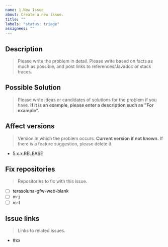 ```yaml
---
name: 1.New Issue
about: Create a new issue.
title: ""
labels: "status: triage"
assignees: ""
---
```


## Description

> Please write the problem in detail.
> Please write based on facts as much as possible, and post links to references/Javadoc or stack traces.

## Possible Solution

> Please write ideas or candidates of solutions for the problem if you have.
> **If it is an example, please enter a description such as "For example".**

## Affect versions

> Version in which the problem occurs. **Current version if not known.**
> If there is a feature suggestion, please delete it.

-   5.x.x.RELEASE

## Fix repositories

> Repositories to fix with this issue.

-   [ ] terasoluna-gfw-web-blank
-   [ ] m-j
-   [ ] m-t

## Issue links

> Links to related issues.

-   #xx
